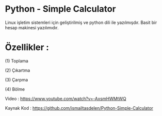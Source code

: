 # Python - Simple Calculator

Linux işletim sistemleri için geliştirilmiş ve python dili ile
yazılmışdır. Basit bir hesap makinesi yazılımıdır.

# Özellikler :

(1) Toplama

(2) Çıkartma

(3) Çarpma

(4) Bölme

Video : https://www.youtube.com/watch?v=-AxsmHWMtWQ

Kaynak Kod : https://github.com/ismailtasdelen/Python-Simple-Calculator
